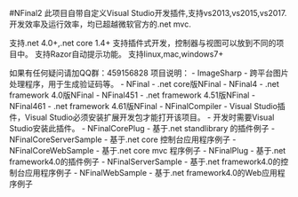 #NFinal2
此项目自带自定义Visual Studio开发插件,支持vs2013,vs2015,vs2017.
开发效率及运行效率，均已超越微软官方的.net mvc.

支持.net 4.0+,.net core 1.4+
支持插件式开发，控制器与视图可以放到不同的项目中。
支持Razor自动提示功能。
支持linux,mac,windows7+

如果有任何疑问请加QQ群：459156828
项目说明：
	- ImageSharp
		- 跨平台图片处理程序，用于生成验证码等。
	- NFinal 
		- .net core版NFinal
	- NFinal4 
		- .net framework 4.0版NFinal
	- NFinal451
		- .net framework 4.51版NFinal
	- NFinal461
		- .net framework 4.61版NFinal
	- NFinalCompiler
		- Visual Studio插件，Visual Studio必须安装扩展开发包才能打开该项目。
		- 开发时需要Visual Studio安装此插件。
	- NFinalCorePlug
		- 基于.net standlibrary 的插件例子
	- NFinalCoreServerSample
		- 基于.net core 控制台应用程序例子
	- NFinalCoreWebSample
		- 基于.net core mvc 程序例子
	- NFinalPlug
		- 基于.net framework4.0的插件例子
	- NFinalServerSample
		- 基于.net framework4.0的控制台应用程序例子
	- NFinalWebSample
		- 基于.net framework4.0的Web应用程序例子